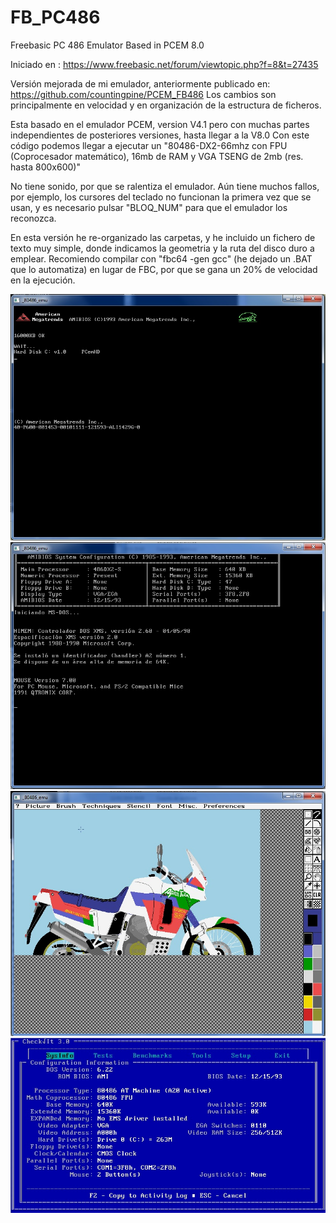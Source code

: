 # FB_PC486
Freebasic PC 486 Emulator Based in PCEM 8.0

Iniciado en : https://www.freebasic.net/forum/viewtopic.php?f=8&t=27435

Versión mejorada de mi emulador, anteriormente publicado en:  https://github.com/countingpine/PCEM_FB486
Los cambios son principalmente en velocidad y en organización de la estructura de ficheros.

Esta basado en el emulador PCEM, version V4.1 pero con muchas partes independientes de posteriores versiones, hasta llegar a la V8.0
Con este código podemos llegar a ejecutar un "80486-DX2-66mhz con FPU (Coprocesador matemático), 16mb de RAM y VGA TSENG de 2mb (res. hasta 800x600)"

No tiene sonido, por que se ralentiza el emulador. Aún tiene muchos fallos, por ejemplo, los cursores del teclado no funcionan la primera vez que se usan, y es necesario pulsar "BLOQ_NUM" para que el emulador los reconozca.

En esta versión he re-organizado las carpetas, y he incluido un fichero de texto muy simple, donde indicamos la geometria y la ruta del disco duro a emplear.
Recomiendo compilar con "fbc64 -gen gcc" (he dejado un .BAT que lo automatiza) en lugar de FBC, por que se gana un 20% de velocidad en la ejecución.


![Imagen fb80486_bios.png](https://github.com/jepalza/FB_PC486/blob/main/pictures/fb80486_bios.jpg)
![Imagen fb80486_dos1.png](https://github.com/jepalza/FB_PC486/blob/main/pictures/fb80486_dos1.jpg)
![Imagen fb80486_dos2.png](https://github.com/jepalza/FB_PC486/blob/main/pictures/fb80486_dos2.jpg)
![Imagen fb80486_dos3.png](https://github.com/jepalza/FB_PC486/blob/main/pictures/fb80486_dos3.jpg)
